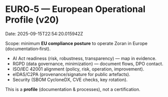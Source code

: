 # EURO‑5 — European Operational Profile (v20)
Date: 2025-09-15T22:54:20.015942Z

Scope: minimum **EU compliance posture** to operate Zoran in Europe (documentation‑first).
- AI Act readiness (risk, robustness, transparency) — map in evidence.
- RGPD (data governance, minimization) — document flows, DPO contact.
- ISO/IEC 42001 alignment (policy, risk, operation, improvement).
- eIDAS/C2PA (provenance/signature for public artefacts).
- Security (SBOM CycloneDX, CVE checks, key rotation).

This is a **profile** (documentation & processes), not a certification.
